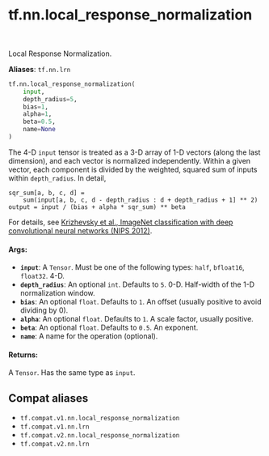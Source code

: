 <div itemscope itemtype="http://developers.google.com/ReferenceObject">
<meta itemprop="name" content="tf.nn.local_response_normalization" />
<meta itemprop="path" content="Stable" />
</div>

# tf.nn.local_response_normalization

<!-- Insert buttons and diff -->

<table class="tfo-notebook-buttons tfo-api" align="left">
</table>



Local Response Normalization.

**Aliases**: `tf.nn.lrn`

``` python
tf.nn.local_response_normalization(
    input,
    depth_radius=5,
    bias=1,
    alpha=1,
    beta=0.5,
    name=None
)
```



<!-- Placeholder for "Used in" -->

The 4-D `input` tensor is treated as a 3-D array of 1-D vectors (along the last
dimension), and each vector is normalized independently.  Within a given vector,
each component is divided by the weighted, squared sum of inputs within
`depth_radius`.  In detail,

    sqr_sum[a, b, c, d] =
        sum(input[a, b, c, d - depth_radius : d + depth_radius + 1] ** 2)
    output = input / (bias + alpha * sqr_sum) ** beta

For details, see [Krizhevsky et al., ImageNet classification with deep
convolutional neural networks (NIPS 2012)](http://papers.nips.cc/paper/4824-imagenet-classification-with-deep-convolutional-neural-networks).

#### Args:


* <b>`input`</b>: A `Tensor`. Must be one of the following types: `half`, `bfloat16`, `float32`.
  4-D.
* <b>`depth_radius`</b>: An optional `int`. Defaults to `5`.
  0-D.  Half-width of the 1-D normalization window.
* <b>`bias`</b>: An optional `float`. Defaults to `1`.
  An offset (usually positive to avoid dividing by 0).
* <b>`alpha`</b>: An optional `float`. Defaults to `1`.
  A scale factor, usually positive.
* <b>`beta`</b>: An optional `float`. Defaults to `0.5`. An exponent.
* <b>`name`</b>: A name for the operation (optional).


#### Returns:

A `Tensor`. Has the same type as `input`.


## Compat aliases

* `tf.compat.v1.nn.local_response_normalization`
* `tf.compat.v1.nn.lrn`
* `tf.compat.v2.nn.local_response_normalization`
* `tf.compat.v2.nn.lrn`

